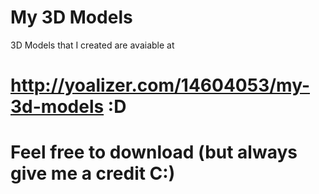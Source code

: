 # My 3D Models

3D Models that I created are avaiable at 
# http://yoalizer.com/14604053/my-3d-models :D

# Feel free to download (but always give me a credit C:)
